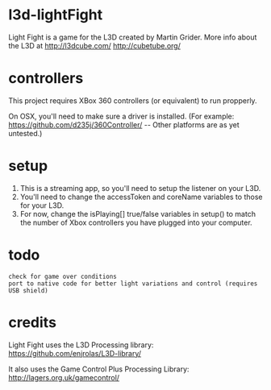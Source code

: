 # l3d-lightFight
Light Fight is a game for the L3D created by Martin Grider. More info about the L3D at http://l3dcube.com/ http://cubetube.org/

# controllers
This project requires XBox 360 controllers (or equivalent) to run propperly.

On OSX, you'll need to make sure a driver is installed. (For example: https://github.com/d235j/360Controller/ -- Other platforms are as yet untested.)

# setup
1. This is a streaming app, so you'll need to setup the listener on your L3D.
2. You'll need to change the accessToken and coreName variables to those for your L3D.
3. For now, change the isPlaying[] true/false variables in setup() to match the number of Xbox controllers you have plugged into your computer.

# todo
	check for game over conditions
	port to native code for better light variations and control (requires USB shield)

# credits

Light Fight uses the L3D Processing library: https://github.com/enjrolas/L3D-library/

It also uses the Game Control Plus Processing Library: http://lagers.org.uk/gamecontrol/

